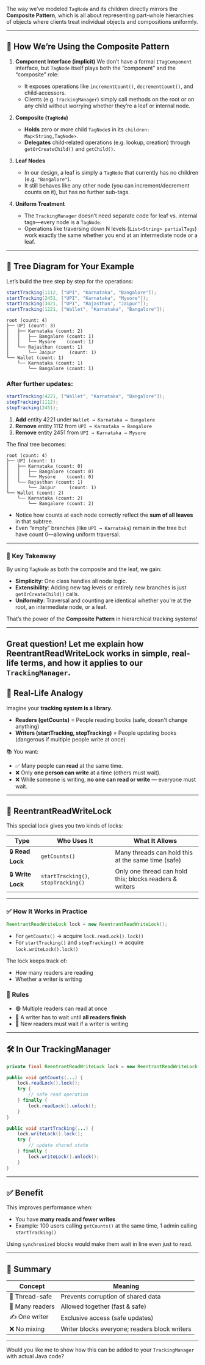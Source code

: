 The way we’ve modeled `TagNode` and its children directly mirrors the **Composite Pattern**, which is all about representing part-whole hierarchies of objects where clients treat individual objects and compositions uniformly.

---

## 📐 How We’re Using the Composite Pattern

1. **Component Interface (implicit)**
   We don’t have a formal `ITagComponent` interface, but `TagNode` itself plays both the “component” and the “composite” role:

    * It exposes operations like `incrementCount()`, `decrementCount()`, and child‐accessors.
    * Clients (e.g. `TrackingManager`) simply call methods on the root or on any child without worrying whether they’re a leaf or internal node.

2. **Composite (`TagNode`)**

    * **Holds** zero or more child `TagNode`s in its `children: Map<String,TagNode>`.
    * **Delegates** child‐related operations (e.g. lookup, creation) through `getOrCreateChild()` and `getChild()`.

3. **Leaf Nodes**

    * In our design, a leaf is simply a `TagNode` that currently has no children (e.g. `"Bangalore"`).
    * It still behaves like any other node (you can increment/decrement counts on it), but has no further sub-tags.

4. **Uniform Treatment**

    * The `TrackingManager` doesn’t need separate code for leaf vs. internal tags—every node is a `TagNode`.
    * Operations like traversing down N levels (`List<String> partialTags`) work exactly the same whether you end at an intermediate node or a leaf.

---

## 🌳 Tree Diagram for Your Example

Let’s build the tree step by step for the operations:

```java
startTracking(1112, ["UPI", "Karnataka", "Bangalore"]);
startTracking(2451, ["UPI", "Karnataka", "Mysore"]);
startTracking(3421, ["UPI", "Rajasthan", "Jaipur"]);
startTracking(1221, ["Wallet", "Karnataka", "Bangalore"]);
```

```
root (count: 4)
├── UPI (count: 3)
│   ├── Karnataka (count: 2)
│   │   ├── Bangalore (count: 1)
│   │   └── Mysore    (count: 1)
│   └── Rajasthan (count: 1)
│       └── Jaipur     (count: 1)
└── Wallet (count: 1)
    └── Karnataka (count: 1)
        └── Bangalore (count: 1)
```

### After further updates:

```java
startTracking(4221, ["Wallet", "Karnataka", "Bangalore"]);
stopTracking(1112);
stopTracking(2451);
```

1. **Add** entity 4221 under `Wallet → Karnataka → Bangalore`
2. **Remove** entity 1112 from `UPI → Karnataka → Bangalore`
3. **Remove** entity 2451 from `UPI → Karnataka → Mysore`

The final tree becomes:

```
root (count: 4)
├── UPI (count: 1)
│   ├── Karnataka (count: 0)
│   │   ├── Bangalore (count: 0)
│   │   └── Mysore    (count: 0)
│   └── Rajasthan (count: 1)
│       └── Jaipur     (count: 1)
└── Wallet (count: 2)
    └── Karnataka (count: 2)
        └── Bangalore (count: 2)
```

* Notice how counts at each node correctly reflect the **sum of all leaves** in that subtree.
* Even “empty” branches (like `UPI → Karnataka`) remain in the tree but have count 0—allowing uniform traversal.

---

### 🔑 Key Takeaway

By using `TagNode` as both the composite and the leaf, we gain:

* **Simplicity**: One class handles all node logic.
* **Extensibility**: Adding new tag levels or entirely new branches is just `getOrCreateChild()` calls.
* **Uniformity**: Traversal and counting are identical whether you’re at the root, an intermediate node, or a leaf.

That’s the power of the **Composite Pattern** in hierarchical tracking systems!

---
## Great question! Let me explain how **ReentrantReadWriteLock** works in **simple, real-life terms**, and how it applies to our `TrackingManager`.

## 🧠 Real-Life Analogy

Imagine your **tracking system is a library**.

* **Readers (getCounts)** = People reading books (safe, doesn't change anything)
* **Writers (startTracking, stopTracking)** = People updating books (dangerous if multiple people write at once)

📚 You want:

* ✅ Many people can **read** at the same time.
* ❌ Only **one person can write** at a time (others must wait).
* ❌ While someone is writing, **no one can read or write** — everyone must wait.

---

## 🔐 ReentrantReadWriteLock

This special lock gives you two kinds of locks:

| Type              | Who Uses It                         | What It Allows                                          |
| ----------------- | ----------------------------------- | ------------------------------------------------------- |
| 🔒 **Read Lock**  | `getCounts()`                       | Many threads can hold this at the same time (safe)      |
| 🔒 **Write Lock** | `startTracking()`, `stopTracking()` | Only one thread can hold this; blocks readers & writers |

---

### ✅ How It Works in Practice

```java
ReentrantReadWriteLock lock = new ReentrantReadWriteLock();
```

* For `getCounts()` → acquire `lock.readLock().lock()`
* For `startTracking()` and `stopTracking()` → acquire `lock.writeLock().lock()`

The lock keeps track of:

* How many readers are reading
* Whether a writer is writing

### 🔄 Rules

* 🟢 Multiple readers can read at once
* 🔴 A writer has to wait until **all readers finish**
* 🔴 New readers must wait if a writer is writing

---

## 🛠️ In Our TrackingManager

```java
private final ReentrantReadWriteLock lock = new ReentrantReadWriteLock();

public void getCounts(...) {
    lock.readLock().lock();
    try {
        // safe read operation
    } finally {
        lock.readLock().unlock();
    }
}

public void startTracking(...) {
    lock.writeLock().lock();
    try {
        // update shared state
    } finally {
        lock.writeLock().unlock();
    }
}
```

---

## ✅ Benefit

This improves performance when:

* You have **many reads and fewer writes**
* Example: 100 users calling `getCounts()` at the same time, 1 admin calling `startTracking()`

Using `synchronized` blocks would make them wait in line even just to read.

---

## 🧠 Summary

| Concept         | Meaning                                       |
| --------------- | --------------------------------------------- |
| 🧵 Thread-safe  | Prevents corruption of shared data            |
| 👥 Many readers | Allowed together (fast & safe)                |
| ✍️ One writer   | Exclusive access (safe updates)               |
| ❌ No mixing     | Writer blocks everyone; readers block writers |

---

Would you like me to show how this can be added to your `TrackingManager` with actual Java code?
